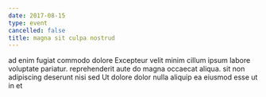 ```yaml
---
date: 2017-08-15
type: event
cancelled: false
title: magna sit culpa nostrud
---
```

ad enim fugiat commodo dolore Excepteur velit minim cillum ipsum labore voluptate pariatur. reprehenderit aute do magna occaecat aliqua. sit non adipiscing deserunt nisi sed Ut dolore dolor nulla aliquip ea eiusmod esse ut in et